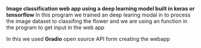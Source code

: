 **Image classification web app using a deep learning model built in keras or tensorflow**
In this program we trained an deep learing modal in to process the image dataset to classifing the flower and we are using an function in the program to get input in the web app 

In this we used **Gradio** open source API form creating the webapp  
